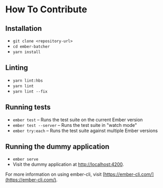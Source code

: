 # How To Contribute

## Installation

- `git clone <repository-url>`
- `cd ember-batcher`
- `yarn install`

## Linting

- `yarn lint:hbs`
- `yarn lint`
- `yarn lint --fix`

## Running tests

- `ember test` – Runs the test suite on the current Ember version
- `ember test --server` – Runs the test suite in "watch mode"
- `ember try:each` – Runs the test suite against multiple Ember versions

## Running the dummy application

- `ember serve`
- Visit the dummy application at [http://localhost:4200](http://localhost:4200).

For more information on using ember-cli, visit [https://ember-cli.com/](https://ember-cli.com/).

